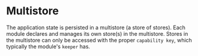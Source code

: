 # Multistore
The application state is persisted in a multistore (a store of stores). Each module declares and manages its own store(s) in the multistore. Stores in the multistore can only be accessed with the proper `capability key`, which typically the module's `keeper` has. 